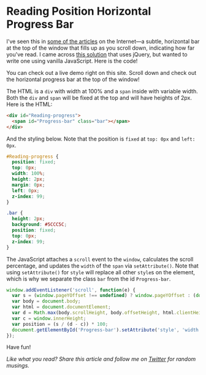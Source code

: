 
# Reading Position Horizontal Progress Bar

I've seen this in [some of the articles](http://firstround.com/review/how-dropbox-sources-scales-and-ships-its-best-product-ideas/) on the Internet—a subtle, horizontal bar at the top of the window that fills up as you scroll down, indicating how far you've read. I came across [this solution](http://stackoverflow.com/questions/19700020/change-progress-bar-value-based-on-scrolling) that uses jQuery, but wanted to write one using vanilla JavaScript. Here is the code!

You can check out a live demo right on this site. Scroll down and check out the horizontal progress bar at the top of the window!

The HTML is a `div` with width at 100% and a `span` inside with variable width. Both the `div` and `span` will be fixed at the top and will have heights of 2px. Here is the HTML:

```html
<div id="Reading-progress">
  <span id="Progress-bar" class="bar"></span>
</div>
```

And the styling below. Note that the position is `fixed` at `top: 0px` and `left: 0px`.

```css
#Reading-progress {
  position: fixed;
  top: 0px;
  width: 100%;
  height: 2px;
  margin: 0px;
  left: 0px;
  z-index: 99;
}

.bar {
  height: 2px;
  background: #5CCC5C;
  position: fixed;
  top: 0px;
  z-index: 99;
}
```

The JavaScript attaches a `scroll` event to the `window`, calculates the scroll percentage, and updates the `width` of the `span` via `setAttribute()`. Note that using `setAttribute()` for `style` will replace all other `style`s on the element, which is why we separate the class `bar` from the id `Progress-bar`.

```javascript
window.addEventListener('scroll', function(e) {
  var s = (window.pageYOffset !== undefined) ? window.pageYOffset : (document.documentElement || document.body.parentNode || document.body).scrollTop;
  var body = document.body;
  var html = document.documentElement;
  var d = Math.max(body.scrollHeight, body.offsetHeight, html.clientHeight, html.scrollHeight, html.offsetHeight);
  var c = window.innerHeight;
  var position = (s / (d - c)) * 100;
  document.getElementById('Progress-bar').setAttribute('style', 'width: ' + position + '%');
});
```

Have fun!

*Like what you read? Share this article and follow me on [Twitter](http://www.twitter.com/andyjiang) for random musings.*


<div id="Reading-progress">
  <span id="Progress-bar" class="bar"></span>
</div>

<style>
#Reading-progress {
  position: fixed;
  top: 0px;
  width: 100%;
  height: 2px;
  margin: 0px;
  left: 0px;
  z-index: 99;
}

.bar {
  height: 2px;
  background: #5CCC5C;
  position: fixed;
  top: 0px;
  z-index: 99;
}
</style>

<script>
window.addEventListener('scroll', function(e) {
  var s = (window.pageYOffset !== undefined) ? window.pageYOffset : (document.documentElement || document.body.parentNode || document.body).scrollTop;
  var body = document.body;
  var html = document.documentElement;
  var d = Math.max(body.scrollHeight, body.offsetHeight, html.clientHeight, html.scrollHeight, html.offsetHeight);
  var c = window.innerHeight;
  var position = (s / (d - c)) * 100;
  document.getElementById('Progress-bar').setAttribute('style', 'width: ' + position + '%');
});
</script>